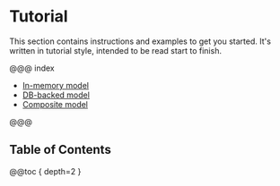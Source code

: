 # Tutorial

This section contains instructions and examples to get you started. It's written in tutorial style, intended to be read start to finish.

@@@ index

* [In-memory model](in-memory-model.md)
* [DB-backed model](db-backed-model.md)
* [Composite model](composite-model.md)

@@@

## Table of Contents

@@toc { depth=2 }

